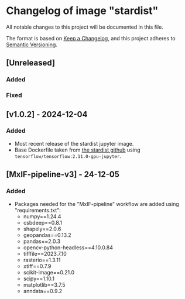 # Changelog of image "stardist"

All notable changes to this project will be documented in this file.

The format is based on [Keep a Changelog](https://keepachangelog.com/en/1.0.0/),
and this project adheres to [Semantic Versioning](https://semver.org/spec/v2.0.0.html).

## [Unreleased]
### Added

### Fixed

## [v1.0.2] - 2024-12-04
### Added
- Most recent release of the stardist jupyter image.
- Base Dockerfile taken from [the stardist github](https://github.com/stardist/stardist/tree/main/docker) using `tensorflow/tensorflow:2.11.0-gpu-jupyter`.

## [MxIF-pipeline-v3] - 24-12-05
### Added
- Packages needed for the "MxIF-pipeline" workflow are added using "requirements.txt":
    - numpy==1.24.4
    - csbdeep==0.8.1
    - shapely==2.0.6
    - geopandas==0.13.2
    - pandas==2.0.3
    - opencv-python-headless==4.10.0.84
    - tifffile==2023.7.10
    - rasterio==1.3.11
    - xtiff==0.7.9
    - scikit-image==0.21.0
    - scipy==1.10.1
    - matplotlib==3.7.5
    - anndata==0.9.2

